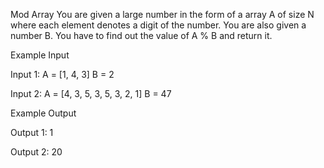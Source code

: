 Mod Array
You are given a large number in the form of a array A of size N where each element denotes a digit of the number.
You are also given a number B. You have to find out the value of A % B and return it.

Example Input

Input 1:
A = [1, 4, 3] B = 2

Input 2:
A = [4, 3, 5, 3, 5, 3, 2, 1] B = 47

Example Output

Output 1:
1

Output 2:
20
